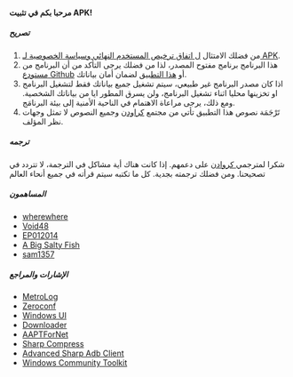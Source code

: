 #### مرحبا بكم في تثبيت APK!

##### تصريح
1. من فضلك الامتثال [ل اتفاق ترخيص المستخدم النهائي وسياسة الخصوصية لـ APK](https://github.com/Paving-Base/APK-Installer/blob/main/Privacy.md).
2. هذا البرنامج برنامج مفتوح المصدر، لذا من فضلك يرجى التأكد من أن البرنامج من [مستودع Github](https://github.com/Paving-Base/APK-Installer) أو [هذا التطبيق](https://www.microsoft.com/store/apps/9P2JFQ43FPPG) لضمان أمان بياناتك.
3. اذا كان مصدر البرنامج غير طبيعي، سيتم تشغيل جميع بياناتك فقط لتشغيل البرنامج او تخزينها محليا اثناء تشغيل البرنامج، ولن يسرق المطور ايا من بياناتك الشخصية. ومع ذلك، يرجى مراعاة الاهتمام في الناحية الأمنية إلى بيئة البرنامَج.
4. تَرْجَمَة نصوص هذا التطبيق تأتي من مجتمع [كراودِن](https://crowdin.com/project/APKInstaller "Crowdin") وجميع النصوص لا تمثل وجهات نظر المؤلف.

##### ترجمه
شكرا لمترجمي[ كروادن](https://crowdin.com/project/APKInstaller "Crowdin") على دعمهم. إذا كانت هناك أية مشاكل في الترجمة، لا تتردد في تصحيحنا. ومن فضلك ترجمته بجدية. كل ما تكتبه سيتم قرأته في جميع أنحاء العالم

##### المساهمون
- [wherewhere](https://github.com/wherewhere)
- [Void48](https://github.com/Void48)
- [EP012014](https://github.com/EP012014)
- [A Big Salty Fish](https://github.com/bigsaltyfishes)
- [sam1357](https://github.com/sam1357)

##### الإشارات والمراجع
- [MetroLog](https://github.com/roubachof/MetroLog "MetroLog")
- [Zeroconf](https://github.com/novotnyllc/Zeroconf "Zeroconf")
- [Windows UI](https://github.com/microsoft/microsoft-ui-xaml "Windows UI")
- [Downloader](https://github.com/bezzad/Downloader "Downloader")
- [AAPTForNet](https://github.com/canheo136/QuickLook.Plugin.ApkViewer "AAPTForNet")
- [Sharp Compress](https://github.com/adamhathcock/sharpcompress "Sharp Compress")
- [Advanced Sharp Adb Client](https://github.com/yungd1plomat/AdvancedSharpAdbClient "Advanced Sharp Adb Client")
- [Windows Community Toolkit](https://github.com/CommunityToolkit/WindowsCommunityToolkit "Windows Community Toolkit")